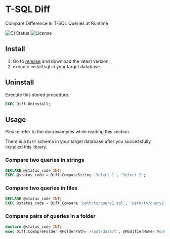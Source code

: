 # T-SQL Diff
Compare Difference In T-SQL Queries at Runtime

![CI Status](https://travis-ci.org/llouislu/tsql-diff.svg?branch=master) ![License](https://img.shields.io/badge/License-Apache%202.0-blue.svg)

## Install
1. Go to [release](https://github.com/llouislu/tsql-diff/releases) and download the latest version.
2. execute install.sql in your target database.

## Uninstall
Execute this stored procedure.
```sql
EXEC Diff.Uninstall;
```

## Usage
Please refer to the doc/examples while reading this section.

There is a `Diff` schema in your target database after you successfully installed this library.

### Compare two queries in strings
```sql
DECLARE @status_code INT;
EXEC @status_code = Diff.CompareString 'Select 1', 'Select 2';
```

### Compare two queries in files
```sql
DECLARE @status_code INT;
EXEC @status_code = Diff.Compare 'path/to/query1.sql', 'path/to/query2.sql';
```

### Compare pairs of queries in a folder
```sql
declare @status_code INT;
exec Diff.ComapreFolder @FolderPath='/root/data/t', @ModifierName='Model'
```
